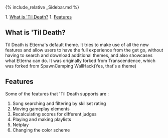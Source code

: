 {% include_relative _Sidebar.md %}
<div class="Content" markdown="1">
1. <a href="#what">What is 'Til Death?</a>
1. <a href="#features">Features</a>

<a name="what" />

##  What is 'Til Death?


Til Death is Etterna's default theme. It tries to make use of all the new features and allow users to have the full experience from the get go, without having to search and download additional themes, and also showcases what Etterna can do. It was originally forked from Transcendence, which was forked from SpawnCamping WallHack(Yes, that's a theme)

<a name="features" />

##  Features

Some of the features that 'Til Death supports are : 
1. Song searching and filtering by skillset rating
1. Moving gameplay elements
1. Recalculating scores for different judges
1. Playing and making playlists
1. Netplay
1. Changing the color scheme
</div>